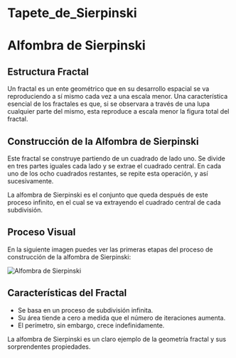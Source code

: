 # Tapete_de_Sierpinski

<body>
    <div>
        <h1>Alfombra de Sierpinski</h1>

<h2>Estructura Fractal</h2><p>Un fractal es un ente geométrico que en su desarrollo espacial se va reproduciendo a sí mismo cada vez a una escala menor. Una característica esencial de los fractales es que, si se observara a través de una lupa cualquier parte del mismo, esta reproduce a escala menor la figura total del fractal.</p>

<h2>Construcción de la Alfombra de Sierpinski</h2>
<p>Este fractal se construye partiendo de un cuadrado de lado uno. Se divide en tres partes iguales cada lado y se extrae el cuadrado central. En cada uno de los ocho cuadrados restantes, se repite esta operación, y así sucesivamente.</p>

<p>La alfombra de Sierpinski es el conjunto que queda después de este proceso infinito, en el cual se va extrayendo el cuadrado central de cada subdivisión.</p>

<h2>Proceso Visual</h2>
        <p>En la siguiente imagen puedes ver las primeras etapas del proceso de construcción de la alfombra de Sierpinski:</p>

<img src="https://upload.wikimedia.org/wikipedia/commons/d/dc/SierpinskiCarpetConstructions.svg" alt="Alfombra de Sierpinski" style="max-width: 100%; height: auto;">

<h2>Características del Fractal</h2>
        <ul>
<li>Se basa en un proceso de subdivisión infinita.</li>
            <li>Su área tiende a cero a medida que el número de iteraciones aumenta.</li>
            <li>El perímetro, sin embargo, crece indefinidamente.</li>
        </ul>

<p>La alfombra de Sierpinski es un claro ejemplo de la geometría fractal y sus sorprendentes propiedades.</p>
    </div>
</body>
